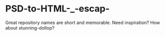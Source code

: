 # PSD-to-HTML-_-escap-
Great repository names are short and memorable. Need inspiration? How about stunning-dollop?
